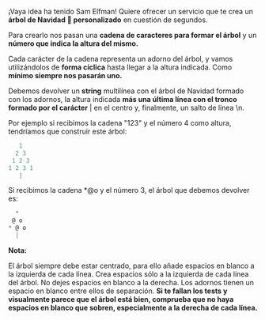 ¡Vaya idea ha tenido Sam Elfman! Quiere ofrecer un servicio que te crea un **árbol de Navidad 🎄 personalizado** en cuestión de segundos.

Para crearlo nos pasan una **cadena de caracteres para formar el árbol** y un **número que indica la altura del mismo.**

Cada carácter de la cadena representa un adorno del árbol, y vamos utilizándolos de **forma cíclica** hasta llegar a la altura indicada. Como **mínimo siempre nos pasarán uno.**

Debemos devolver un **string** multilínea con el árbol de Navidad formado con los adornos, la altura indicada **más una última línea con el tronco formado por el carácter** | en el centro y, finalmente, un salto de línea \n.

Por ejemplo si recibimos la cadena "123" y el número 4 como altura, tendríamos que construir este árbol:

```javascript
   1
  2 3
 1 2 3
1 2 3 1
   |
```
Si recibimos la cadena *@o y el número 3, el árbol que debemos devolver es:
```javascript
  *
 @ o
* @ o
  |
```
**Nota:**

El árbol siempre debe estar centrado, para ello añade espacios en blanco a la izquierda de cada línea.
Crea espacios sólo a la izquierda de cada línea del árbol. No dejes espacios en blanco a la derecha.
Los adornos tienen un espacio en blanco entre ellos de separación.
**Si te fallan los tests y visualmente parece que el árbol está bien, comprueba que no haya espacios en blanco que sobren, especialmente a la derecha de cada línea.**